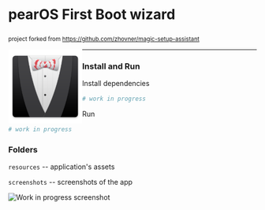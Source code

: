 # pearOS First Boot wizard
<sub> project forked from https://github.com/zhovner/magic-setup-assistant </sub>

<img align="left" width=150 src="resources/magic-ico.png?raw=true" />


***

### Install and Run

Install dependencies
```sh
# work in progress
```
Run
```sh
# work in progress
```

### Folders

`resources` -- application's assets

`screenshots` -- screenshots of the app

![Work in progress screenshot](https://cdn.discordapp.com/attachments/789069710883815425/943825439925866496/unknown.png)
